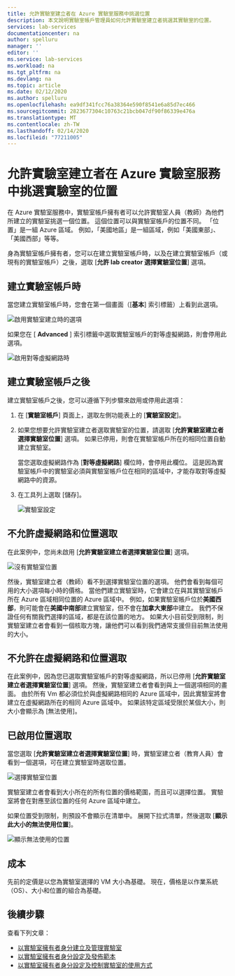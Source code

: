 ```yaml
---
title: 允許實驗室建立者在 Azure 實驗室服務中挑選位置
description: 本文說明實驗室帳戶管理員如何允許實驗室建立者挑選其實驗室的位置。
services: lab-services
documentationcenter: na
author: spelluru
manager: ''
editor: ''
ms.service: lab-services
ms.workload: na
ms.tgt_pltfrm: na
ms.devlang: na
ms.topic: article
ms.date: 02/12/2020
ms.author: spelluru
ms.openlocfilehash: ea9df341fcc76a38364e590f8541e6a85d7ec466
ms.sourcegitcommit: 2823677304c10763c21bcb047df90f86339e476a
ms.translationtype: MT
ms.contentlocale: zh-TW
ms.lasthandoff: 02/14/2020
ms.locfileid: "77211005"
---
```

# <a name="allow-lab-creator-to-pick-location-for-the-lab-in-azure-lab-services"></a>允許實驗室建立者在 Azure 實驗室服務中挑選實驗室的位置
在 Azure 實驗室服務中，實驗室帳戶擁有者可以允許實驗室人員（教師）為他們所建立的實驗室挑選一個位置。 這個位置可以與實驗室帳戶的位置不同。 「位置」是一組 Azure 區域。 例如，「美國地區」是一組區域，例如「美國東部」、「美國西部」等等。 

身為實驗室帳戶擁有者，您可以在建立實驗室帳戶時，以及在建立實驗室帳戶（或現有的實驗室帳戶）之後，選取 [**允許 lab creator 選擇實驗室位置**] 選項。 

## <a name="at-the-time-of-lab-account-creation"></a>建立實驗室帳戶時
當您建立實驗室帳戶時，您會在第一個畫面（[**基本**] 索引標籤）上看到此選項。 

![啟用實驗室建立時的選項](../media/allow-lab-creator-pick-lab-location/create-lab-account.png)

如果您在 [ **Advanced** ] 索引標籤中選取實驗室帳戶的對等虛擬網路，則會停用此選項。  

![啟用對等虛擬網路時](../media/allow-lab-creator-pick-lab-location/peer-virtual-network.png)


## <a name="after-the-lab-account-is-created"></a>建立實驗室帳戶之後
建立實驗室帳戶之後，您可以遵循下列步驟來啟用或停用此選項： 

1. 在 [**實驗室帳戶**] 頁面上，選取左側功能表上的 [**實驗室設定**]。
2. 如果您想要允許實驗室建立者選取實驗室的位置，請選取 [**允許實驗室建立者選擇實驗室位置**] 選項。 如果已停用，則會在實驗室帳戶所在的相同位置自動建立實驗室。 
    
    當您選取虛擬網路作為 [**對等虛擬網路**] 欄位時，會停用此欄位。 這是因為實驗室帳戶中的實驗室必須與實驗室帳戶位在相同的區域中，才能存取對等虛擬網路中的資源。 
1. 在工具列上選取 [儲存]。 

    ![實驗室設定](../media/allow-lab-creator-pick-lab-location/lab-settings.png)

## <a name="no-virtual-network-and-location-selection-isnt-allowed"></a>不允許虛擬網路和位置選取
在此案例中，您尚未啟用 [**允許實驗室建立者選擇實驗室位置**] 選項。 

![沒有實驗室位置](../media/allow-lab-creator-pick-lab-location/lab-no-location.png)

然後，實驗室建立者（教師）看不到選擇實驗室位置的選項。 他們會看到每個可用的大小選項每小時的價格。 當他們建立實驗室時，它會建立在與其實驗室帳戶所在 Azure 區域相同位置的 Azure 區域中。 例如，如果實驗室帳戶位於**美國西部**，則可能會在**美國中南部**建立實驗室，但不會在**加拿大東部**中建立。 我們不保證任何有關我們選擇的區域，都是在該位置的地方。 如果大小目前受到限制，則實驗室建立者會看到一個核取方塊，讓他們可以看到我們通常支援但目前無法使用的大小。 

## <a name="in-virtual-network-and-location-selection-isnt-allowed"></a>不允許在虛擬網路和位置選取
在此案例中，因為您已選取實驗室帳戶的對等虛擬網路，所以已停用 [**允許實驗室建立者選擇實驗室位置**] 選項。 然後，實驗室建立者會看到與上一個選項相同的畫面。 由於所有 Vm 都必須位於與虛擬網路相同的 Azure 區域中，因此實驗室將會建立在虛擬網路所在的相同 Azure 區域中。 如果該特定區域受限於某個大小，則大小會顯示為 [無法使用]。 

## <a name="location-selection-is-enabled"></a>已啟用位置選取
當您選取 [**允許實驗室建立者選擇實驗室位置**] 時，實驗室建立者（教育人員）會看到一個選項，可在建立實驗室時選取位置。 

![選擇實驗室位置](../media/allow-lab-creator-pick-lab-location/location-selection.png)

實驗室建立者會看到大小所在的所有位置的價格範圍，而且可以選擇位置。 實驗室將會在對應至該位置的任何 Azure 區域中建立。

如果位置受到限制，則預設不會顯示在清單中。 展開下拉式清單，然後選取 [**顯示此大小的無法使用位置**]。 

![顯示無法使用的位置](../media/allow-lab-creator-pick-lab-location/show-unavailable-locations.png)

## <a name="cost"></a>成本
先前的定價是以您為實驗室選擇的 VM 大小為基礎。 現在，價格是以作業系統（OS）、大小和位置的組合為基礎。 

## <a name="next-steps"></a>後續步驟
查看下列文章：

- [以實驗室擁有者身分建立及管理實驗室](how-to-manage-classroom-labs.md)
- [以實驗室擁有者身分設定及發佈範本](how-to-create-manage-template.md)
- [以實驗室擁有者身分設定及控制實驗室的使用方式](how-to-configure-student-usage.md)
